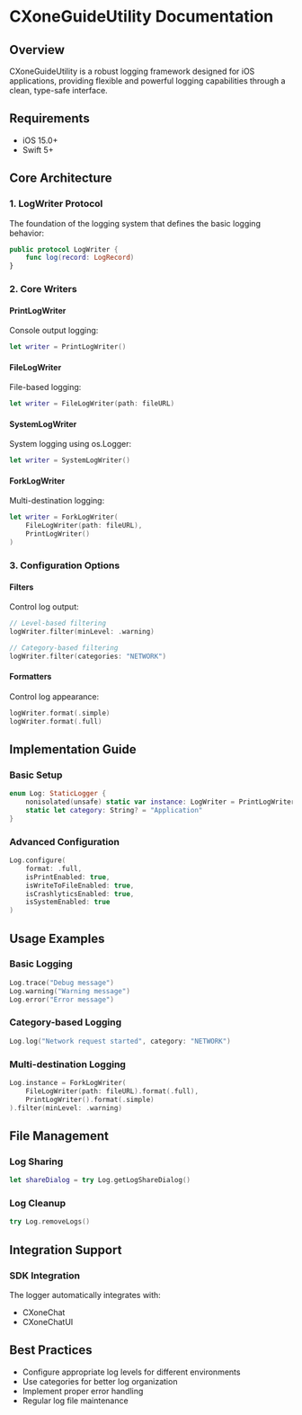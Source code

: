 # CXoneGuideUtility Documentation

## Overview
CXoneGuideUtility is a robust logging framework designed for iOS applications, providing flexible and powerful logging capabilities through a clean, type-safe interface.

## Requirements
- iOS 15.0+
- Swift 5+

## Core Architecture

### 1. LogWriter Protocol
The foundation of the logging system that defines the basic logging behavior:

```swift
public protocol LogWriter {
    func log(record: LogRecord)
}
```

### 2. Core Writers

#### PrintLogWriter
Console output logging:

```swift
let writer = PrintLogWriter()
```

#### FileLogWriter
File-based logging:

```swift
let writer = FileLogWriter(path: fileURL)
```

#### SystemLogWriter
System logging using os.Logger:

```swift
let writer = SystemLogWriter()
```

#### ForkLogWriter
Multi-destination logging:

```swift
let writer = ForkLogWriter(
    FileLogWriter(path: fileURL),
    PrintLogWriter()
)
```

### 3. Configuration Options

#### Filters
Control log output:

```swift
// Level-based filtering
logWriter.filter(minLevel: .warning)

// Category-based filtering
logWriter.filter(categories: "NETWORK")
```

#### Formatters
Control log appearance:

```swift
logWriter.format(.simple)
logWriter.format(.full)
```

## Implementation Guide

### Basic Setup

```swift
enum Log: StaticLogger {
    nonisolated(unsafe) static var instance: LogWriter = PrintLogWriter()
    static let category: String? = "Application"
}
```

### Advanced Configuration

```swift
Log.configure(
    format: .full,
    isPrintEnabled: true,
    isWriteToFileEnabled: true,
    isCrashlyticsEnabled: true,
    isSystemEnabled: true
)
```

## Usage Examples

### Basic Logging

```swift
Log.trace("Debug message")
Log.warning("Warning message")
Log.error("Error message")
```

### Category-based Logging

```swift
Log.log("Network request started", category: "NETWORK")
```

### Multi-destination Logging

```swift
Log.instance = ForkLogWriter(
    FileLogWriter(path: fileURL).format(.full),
    PrintLogWriter().format(.simple)
).filter(minLevel: .warning)
```

## File Management

### Log Sharing

```swift
let shareDialog = try Log.getLogShareDialog()
```

### Log Cleanup

```swift
try Log.removeLogs()
```

## Integration Support

### SDK Integration
The logger automatically integrates with:
- CXoneChat
- CXoneChatUI

## Best Practices
- Configure appropriate log levels for different environments
- Use categories for better log organization
- Implement proper error handling
- Regular log file maintenance
